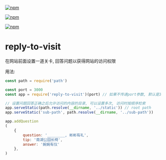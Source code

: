 [![npm](https://img.shields.io/npm/v/reply-to-visit.svg)](https://www.npmjs.com/package/reply-to-visit)


[![npm](https://img.shields.io/npm/dw/reply-to-visit.svg)](https://www.npmjs.com/package/reply-to-visit)


[![npm](https://img.shields.io/npm/l/reply-to-visit.svg)](https://www.npmjs.com/package/reply-to-visit)



# reply-to-visit

在网站前面设置一道关卡, 回答问题以获得网站的访问权限

用法: 

```javascript
const path = require('path')

const port = 3000
const app = require('reply-to-visit')(port) // 如果不传递port参数, 默认是3000端口

// 设置问题回答正确之后允许访问的内容的目录, 可以设置多次, 访问时按顺序检索
app.serveStatic(path.resolve(__dirname, '../static')) // root path
app.serveStatic('sub-path', path.resolve(__dirname, '../sub-path'))

app.addQuestion
(
    {
        question: '________, 彬彬有礼',
        tip: '南湖公园长椅',
        answer: '婉婉有仪'
    },
)
```
